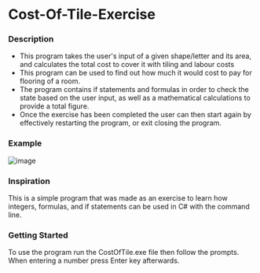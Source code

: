 # Cost-Of-Tile-Exercise

### Description

- This program takes the user's input of a given shape/letter and its area, and calculates the total cost to cover it with tiling and labour costs
- This program can be used to find out how much it would cost to pay for flooring of a room.
- The program contains if statements and formulas in order to check the state based on the user input, as well as a mathematical calculations to provide a total figure.
- Once the exercise has been completed the user can then start again by effectively restarting the program, or exit closing the program.

### Example

![image](https://user-images.githubusercontent.com/62300593/212412742-50912b55-690b-435d-8533-7b20c927ab7f.png)

### Inspiration

This is a simple program that was made as an exercise to learn how integers, formulas, and if statements can be used in C# with the command line.

### Getting Started

To use the program run the CostOfTile.exe file then follow the prompts. When entering a number press Enter key afterwards.

